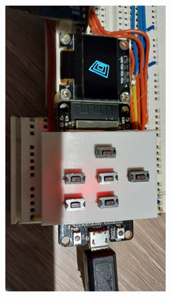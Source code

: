 

![image](https://github.com/FreddyBI/micropython/blob/main/draw3D/images/1aVdxtAm8IsPFC1PEKSNME3RKmICG5DwP)

